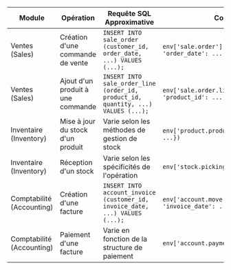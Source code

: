 | Module             | Opération                    | Requête SQL Approximative                                     | Code Python ORM Associé                                                     |
|--------------------|------------------------------|--------------------------------------------------------------|-----------------------------------------------------------------------------|
| Ventes (Sales)     | Création d'une commande de vente | `INSERT INTO sale_order (customer_id, order_date, ...) VALUES (...);` | `env['sale.order'].create({'customer_id': ..., 'order_date': ..., ...})`    |
| Ventes (Sales)     | Ajout d'un produit à une commande | `INSERT INTO sale_order_line (order_id, product_id, quantity, ...) VALUES (...);` | `env['sale.order.line'].create({'order_id': ..., 'product_id': ..., 'quantity': ..., ...})` |
| Inventaire (Inventory) | Mise à jour du stock d'un produit | Varie selon les méthodes de gestion de stock                         | `env['product.product'].browse([...]).write({'quantity': ...})`             |
| Inventaire (Inventory) | Réception d'un stock          | Varie selon les spécificités de l'opération                        | `env['stock.picking'].create({...})`                                        |
| Comptabilité (Accounting) | Création d'une facture        | `INSERT INTO account_invoice (customer_id, invoice_date, ...) VALUES (...);` | `env['account.move'].create({'partner_id': ..., 'invoice_date': ..., ...})` |
| Comptabilité (Accounting) | Paiement d'une facture        | Varie en fonction de la structure de paiement                     | `env['account.payment'].create({...}).post()`                               |
